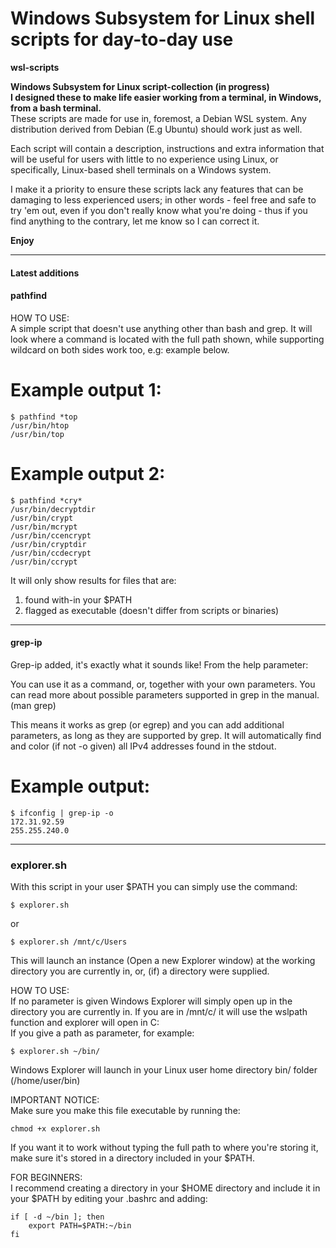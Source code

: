# Windows Subsystem for Linux shell scripts for day-to-day use
**wsl-scripts**

**Windows Subsystem for Linux script-collection (in progress)** \
**I designed these to make life easier working from a terminal, in Windows, from a bash terminal.**
\
These scripts are made for use in, foremost, a Debian WSL system. Any distribution derived from Debian (E.g Ubuntu) should work just as well.

Each script will contain a description, instructions and extra information that will be useful for users with little to no experience using Linux, or specifically, Linux-based shell terminals on a Windows system.

I make it a priority to ensure these scripts lack any features that can be damaging to less experienced users; in other words - feel free and safe to try 'em out, even if you don't really know what you're doing - thus if you find anything to the contrary, let me know so I can correct it.

**Enjoy**

- - - -
#### Latest additions #### 

#### **pathfind**
HOW TO USE: \
A simple script that doesn't use anything other than bash and grep.
It will look where a command is located with the full path shown, 
while supporting wildcard on both sides work too, e.g: example below.

# Example output 1:

    $ pathfind *top
    /usr/bin/htop
    /usr/bin/top

#  Example output 2:

    $ pathfind *cry*
    /usr/bin/decryptdir
    /usr/bin/crypt
    /usr/bin/mcrypt
    /usr/bin/ccencrypt
    /usr/bin/cryptdir
    /usr/bin/ccdecrypt
    /usr/bin/ccrypt

It will only show results for files that are:
 1. found with-in your $PATH
 2. flagged as executable (doesn't differ from scripts or binaries)


- - - - 

#### **grep-ip** 

Grep-ip added, it's exactly what it sounds like!
From the help parameter: 

You can use it as a command, or, together with your own parameters.
You can read more about possible parameters supported in grep in the manual.
(man grep)  

This means it works as grep (or egrep) and you can add additional parameters, as long as they are supported by grep. 
It will automatically find and color (if not -o given) all IPv4 addresses found in the stdout. 

# Example output:
    
    $ ifconfig | grep-ip -o
    172.31.92.59
    255.255.240.0

- - - - -

###  **explorer.sh**
With this script in your user $PATH you can simply use the command:

    $ explorer.sh 
    
or

    $ explorer.sh /mnt/c/Users
 
This will launch an instance (Open a new Explorer window) at the working directory you are currently in, or, (if) a directory were supplied.

HOW TO USE: \
If no parameter is given Windows Explorer will simply open up in the directory you are currently in. 
If you are in /mnt/c/ it will use the wslpath function and explorer will open in C:\
If you give a path as parameter, for example:
   
    $ explorer.sh ~/bin/
   
Windows Explorer will launch in your Linux user home directory
bin/ folder (/home/user/bin)

IMPORTANT NOTICE: \
Make sure you make this file executable by running the:
     
    chmod +x explorer.sh
      
If you want it to work without typing the full path to
where you're storing it, make sure it's stored in a directory
included in your $PATH. 

FOR BEGINNERS: \
I recommend creating a directory in your $HOME directory and
include it in your $PATH by editing your .bashrc and adding:
 
    if [ -d ~/bin ]; then
        export PATH=$PATH:~/bin
    fi
